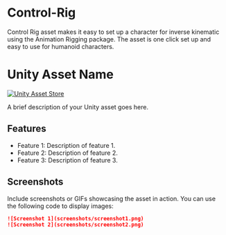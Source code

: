 # Control-Rig
Control Rig asset makes it easy to set up a character for inverse kinematic using the Animation Rigging package. The asset is one click set up and easy to use for humanoid characters.
# Unity Asset Name

[![Unity Asset Store](https://img.shields.io/badge/Unity%20Asset%20Store-Link-blue)](https://link-to-your-asset-on-the-unity-asset-store)

A brief description of your Unity asset goes here.

## Features

- Feature 1: Description of feature 1.
- Feature 2: Description of feature 2.
- Feature 3: Description of feature 3.

## Screenshots

Include screenshots or GIFs showcasing the asset in action. You can use the following code to display images:

```markdown
![Screenshot 1](screenshots/screenshot1.png)
![Screenshot 2](screenshots/screenshot2.png)
